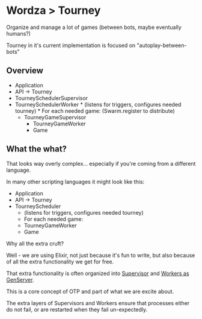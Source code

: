 # Wordza > Tourney

Organize and manage a lot of games (between bots, maybe eventually humans?)

Tourney in it's current implementation is focused on "autoplay-between-bots"

## Overview

* Application
 * API -> Tourney
  * TourneySchedulerSupervisor
   * TourneySchedulerWorker
    * (listens for triggers, configures needed tourney)
    * For each needed game: (Swarm.register to distribute)
     * TourneyGameSupervisor
       * TourneyGameWorker
        * Game

## What the what?

That looks way overly complex... especially if you're coming from a different language.

In many other scripting languages it might look like this:

* Application
 * API -> Tourney
  * TourneyScheduler
    * (listens for triggers, configures needed tourney)
    * For each needed game:
     * TourneyGameWorker
      * Game

Why all the extra cruft?

Well - we are using Elixir, not just because it's fun to write,
but also because of all the extra functionality we get for free.

That extra functionality is often organized into
[Supervisor](https://hexdocs.pm/elixir/Supervisor.html#content) and
[Workers as GenServer](https://hexdocs.pm/elixir/Supervisor.html#content).

This is a core concept of OTP and part of what we are excite about.

The extra layers of Supervisors and Workers ensure that processes either do not fail,
or are restarted when they fail un-expectedly.

